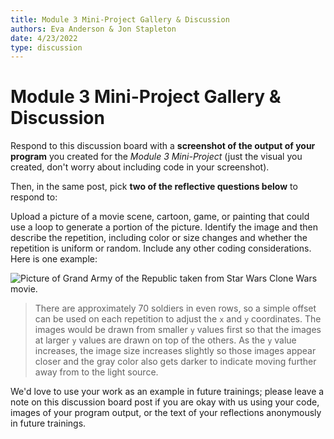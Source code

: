 ```yaml
---
title: Module 3 Mini-Project Gallery & Discussion
authors: Eva Anderson & Jon Stapleton
date: 4/23/2022
type: discussion
---
```


<!-- ::youtube[A video explaining the module 3 mini-project discussion prompts]{#oXmKJ_tYg34} -->

# Module 3 Mini-Project Gallery & Discussion

Respond to this discussion board with a **screenshot of the output of your program** you created for the *Module 3 Mini-Project* (just the visual you created, don't worry about including code in your screenshot).

Then, in the same post, pick **two of the reflective questions below** to respond to:

Upload a picture of a movie scene, cartoon, game, or painting that could use a loop to generate a portion of the picture. Identify the image and then describe the repetition, including color or size changes and whether the repetition is uniform or random. Include any other coding considerations. Here is one example:

![Picture of Grand Army of the Republic taken from Star Wars Clone Wars movie.](https://static.wikia.nocookie.net/starwars/images/b/bf/Grand_Army_of_the_Republic.png/revision/latest/scale-to-width-down/250?cb=20210619204924)

> There are approximately 70 soldiers in even rows, so a simple offset can be used on each repetition to adjust the `x` and `y` coordinates. The images would be drawn from smaller `y` values first so that the images at larger `y` values are drawn on top of the others. As the `y` value increases, the image size increases slightly so those images appear closer and the gray color also gets darker to indicate moving further away from to the light source. 

We'd love to use your work as an example in future trainings; please leave a note on this discussion board post if you are okay with us using your code, images of your program output, or the text of your reflections anonymously in future trainings.